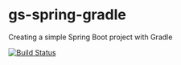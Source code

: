 # gs-spring-gradle
Creating a simple Spring Boot project with Gradle 

[![Build Status](https://travis-ci.org/gabriel-inf/gs-spring-gradle.svg?branch=master)](https://travis-ci.org/gabriel-inf/gs-spring-gradle)
